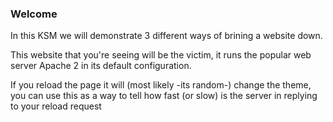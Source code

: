 ### Welcome
In this KSM we will demonstrate 3 different ways of brining a website down.

This website that you're seeing will be the victim,
it runs the popular web server Apache 2 in its default configuration.

If you reload the page it will (most likely -its random-) change the theme, you can use this as a way to tell how fast (or slow) is the server in replying to your reload request
